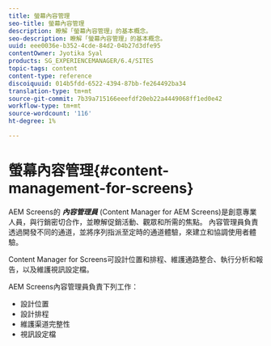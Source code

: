 ```yaml
---
title: 螢幕內容管理
seo-title: 螢幕內容管理
description: 瞭解「螢幕內容管理」的基本概念。
seo-description: 瞭解「螢幕內容管理」的基本概念。
uuid: eee0036e-b352-4cde-84d2-04b27d3dfe95
contentOwner: Jyotika Syal
products: SG_EXPERIENCEMANAGER/6.4/SITES
topic-tags: content
content-type: reference
discoiquuid: 014b5fdd-6522-4394-87bb-fe264492ba34
translation-type: tm+mt
source-git-commit: 7b39a715166eeefdf20eb22a4449068ff1ed0e42
workflow-type: tm+mt
source-wordcount: '116'
ht-degree: 1%

---
```



# 螢幕內容管理{#content-management-for-screens}

AEM Screens的 ***內容管理員*** (Content Manager for AEM Screens)是創意專業人員，與行銷密切合作，並瞭解促銷活動、觀眾和所需的焦點。 內容管理員負責透過開發不同的通道，並將序列指派至定時的通道體驗，來建立和協調使用者體驗。

Content Manager for Screens可設計位置和排程、維護通路整合、執行分析和報告，以及維護視訊設定檔。

AEM Screens內容管理員負責下列工作：

* 設計位置
* 設計排程
* 維護渠道完整性
* 視訊設定檔


